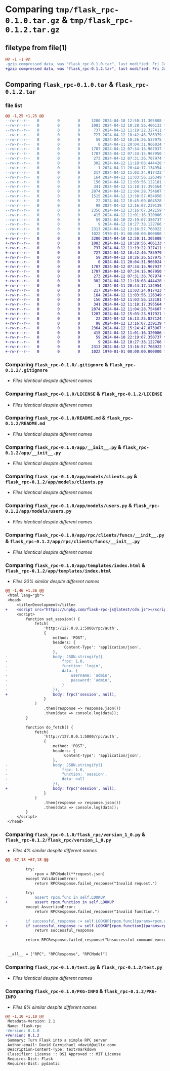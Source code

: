 # Comparing `tmp/flask_rpc-0.1.0.tar.gz` & `tmp/flask_rpc-0.1.2.tar.gz`

## filetype from file(1)

```diff
@@ -1 +1 @@
-gzip compressed data, was "flask_rpc-0.1.0.tar", last modified: Fri Jan  1 00:00:00 2016, max compression
+gzip compressed data, was "flask_rpc-0.1.2.tar", last modified: Fri Jan  1 00:00:00 2016, max compression
```

## Comparing `flask_rpc-0.1.0.tar` & `flask_rpc-0.1.2.tar`

### file list

```diff
@@ -1,25 +1,25 @@
--rw-r--r--   0        0        0     3200 2024-04-10 12:50:11.305808 flask_rpc-0.1.0/.gitignore
--rw-r--r--   0        0        0     1083 2024-04-12 10:28:56.406133 flask_rpc-0.1.0/LICENSE
--rw-r--r--   0        0        0      737 2024-04-12 11:19:22.327411 flask_rpc-0.1.0/README.md
--rw-r--r--   0        0        0      727 2024-04-12 10:42:46.785979 flask_rpc-0.1.0/app/__init__.py
--rw-r--r--   0        0        0       59 2024-04-12 10:26:26.537975 flask_rpc-0.1.0/app/extensions/__init__.py
--rw-r--r--   0        0        0        0 2024-04-11 20:04:31.966024 flask_rpc-0.1.0/app/models/__init__.py
--rw-r--r--   0        0        0     1707 2024-04-12 07:34:15.967937 flask_rpc-0.1.0/app/models/clients.py
--rw-r--r--   0        0        0     1707 2024-04-12 07:34:15.967950 flask_rpc-0.1.0/app/models/users.py
--rw-r--r--   0        0        0      273 2024-04-12 07:31:36.707974 flask_rpc-0.1.0/app/rpc/__init__.py
--rw-r--r--   0        0        0      302 2024-04-12 11:18:08.444428 flask_rpc-0.1.0/app/rpc/auth/__init__.py
--rw-r--r--   0        0        0        1 2024-04-11 20:44:17.134954 flask_rpc-0.1.0/app/rpc/auth/funcs/__init__.py
--rw-r--r--   0        0        0      217 2024-04-12 11:03:24.917423 flask_rpc-0.1.0/app/rpc/auth/funcs/login.py
--rw-r--r--   0        0        0      164 2024-04-12 11:03:56.126349 flask_rpc-0.1.0/app/rpc/auth/funcs/logout.py
--rw-r--r--   0        0        0      156 2024-04-12 11:03:56.122181 flask_rpc-0.1.0/app/rpc/auth/funcs/session.py
--rw-r--r--   0        0        0      341 2024-04-12 11:18:17.395564 flask_rpc-0.1.0/app/rpc/clients/__init__.py
--rw-r--r--   0        0        0     2074 2024-04-12 11:04:28.754607 flask_rpc-0.1.0/app/rpc/clients/funcs/__init__.py
--rw-r--r--   0        0        0     1515 2024-04-12 13:38:57.054850 flask_rpc-0.1.0/app/templates/index.html
--rw-r--r--   0        0        0       22 2024-04-12 10:45:09.004528 flask_rpc-0.1.0/flask_rpc/__init__.py
--rw-r--r--   0        0        0       98 2024-04-12 13:16:07.239139 flask_rpc-0.1.0/flask_rpc/latest.py
--rw-r--r--   0        0        0     2356 2024-04-12 13:16:07.242159 flask_rpc-0.1.0/flask_rpc/version_1_0.py
--rw-r--r--   0        0        0      415 2024-04-12 11:01:16.320086 flask_rpc-0.1.0/pyproject.toml
--rw-r--r--   0        0        0       59 2024-04-10 22:19:07.350737 flask_rpc-0.1.0/requirements.txt
--rw-r--r--   0        0        0        9 2024-04-12 10:27:38.122766 flask_rpc-0.1.0/requirements_dev.txt
--rw-r--r--   0        0        0     2313 2024-04-12 13:16:57.768922 flask_rpc-0.1.0/test.py
--rw-r--r--   0        0        0     1022 1970-01-01 00:00:00.000000 flask_rpc-0.1.0/PKG-INFO
+-rw-r--r--   0        0        0     3200 2024-04-10 12:50:11.305808 flask_rpc-0.1.2/.gitignore
+-rw-r--r--   0        0        0     1083 2024-04-12 10:28:56.406133 flask_rpc-0.1.2/LICENSE
+-rw-r--r--   0        0        0      737 2024-04-12 11:19:22.327411 flask_rpc-0.1.2/README.md
+-rw-r--r--   0        0        0      727 2024-04-12 10:42:46.785979 flask_rpc-0.1.2/app/__init__.py
+-rw-r--r--   0        0        0       59 2024-04-12 10:26:26.537975 flask_rpc-0.1.2/app/extensions/__init__.py
+-rw-r--r--   0        0        0        0 2024-04-11 20:04:31.966024 flask_rpc-0.1.2/app/models/__init__.py
+-rw-r--r--   0        0        0     1707 2024-04-12 07:34:15.967937 flask_rpc-0.1.2/app/models/clients.py
+-rw-r--r--   0        0        0     1707 2024-04-12 07:34:15.967950 flask_rpc-0.1.2/app/models/users.py
+-rw-r--r--   0        0        0      273 2024-04-12 07:31:36.707974 flask_rpc-0.1.2/app/rpc/__init__.py
+-rw-r--r--   0        0        0      302 2024-04-12 11:18:08.444428 flask_rpc-0.1.2/app/rpc/auth/__init__.py
+-rw-r--r--   0        0        0        1 2024-04-11 20:44:17.134954 flask_rpc-0.1.2/app/rpc/auth/funcs/__init__.py
+-rw-r--r--   0        0        0      217 2024-04-12 11:03:24.917423 flask_rpc-0.1.2/app/rpc/auth/funcs/login.py
+-rw-r--r--   0        0        0      164 2024-04-12 11:03:56.126349 flask_rpc-0.1.2/app/rpc/auth/funcs/logout.py
+-rw-r--r--   0        0        0      156 2024-04-12 11:03:56.122181 flask_rpc-0.1.2/app/rpc/auth/funcs/session.py
+-rw-r--r--   0        0        0      341 2024-04-12 11:18:17.395564 flask_rpc-0.1.2/app/rpc/clients/__init__.py
+-rw-r--r--   0        0        0     2074 2024-04-12 11:04:28.754607 flask_rpc-0.1.2/app/rpc/clients/funcs/__init__.py
+-rw-r--r--   0        0        0     1207 2024-04-12 15:03:23.917921 flask_rpc-0.1.2/app/templates/index.html
+-rw-r--r--   0        0        0       22 2024-04-12 16:13:25.827124 flask_rpc-0.1.2/flask_rpc/__init__.py
+-rw-r--r--   0        0        0       98 2024-04-12 13:16:07.239139 flask_rpc-0.1.2/flask_rpc/latest.py
+-rw-r--r--   0        0        0     2364 2024-04-12 15:24:47.873967 flask_rpc-0.1.2/flask_rpc/version_1_0.py
+-rw-r--r--   0        0        0      415 2024-04-12 11:01:16.320086 flask_rpc-0.1.2/pyproject.toml
+-rw-r--r--   0        0        0       59 2024-04-10 22:19:07.350737 flask_rpc-0.1.2/requirements.txt
+-rw-r--r--   0        0        0        9 2024-04-12 10:27:38.122766 flask_rpc-0.1.2/requirements_dev.txt
+-rw-r--r--   0        0        0     2313 2024-04-12 13:16:57.768922 flask_rpc-0.1.2/test.py
+-rw-r--r--   0        0        0     1022 1970-01-01 00:00:00.000000 flask_rpc-0.1.2/PKG-INFO
```

### Comparing `flask_rpc-0.1.0/.gitignore` & `flask_rpc-0.1.2/.gitignore`

 * *Files identical despite different names*

### Comparing `flask_rpc-0.1.0/LICENSE` & `flask_rpc-0.1.2/LICENSE`

 * *Files identical despite different names*

### Comparing `flask_rpc-0.1.0/README.md` & `flask_rpc-0.1.2/README.md`

 * *Files identical despite different names*

### Comparing `flask_rpc-0.1.0/app/__init__.py` & `flask_rpc-0.1.2/app/__init__.py`

 * *Files identical despite different names*

### Comparing `flask_rpc-0.1.0/app/models/clients.py` & `flask_rpc-0.1.2/app/models/clients.py`

 * *Files identical despite different names*

### Comparing `flask_rpc-0.1.0/app/models/users.py` & `flask_rpc-0.1.2/app/models/users.py`

 * *Files identical despite different names*

### Comparing `flask_rpc-0.1.0/app/rpc/clients/funcs/__init__.py` & `flask_rpc-0.1.2/app/rpc/clients/funcs/__init__.py`

 * *Files identical despite different names*

### Comparing `flask_rpc-0.1.0/app/templates/index.html` & `flask_rpc-0.1.2/app/templates/index.html`

 * *Files 20% similar despite different names*

```diff
@@ -1,46 +1,36 @@
 <html lang="gb">
 <head>
     <title>Development</title>
+    <script src="https://unpkg.com/flask-rpc-js@latest/cdn.js"></script>
     <script>
         function set_session() {
             fetch(
                 'http://127.0.0.1:5000/rpc/auth',
                 {
                     method: 'POST',
                     headers: {
                         'Content-Type': 'application/json',
                     },
-                    body: JSON.stringify({
-                        frpc: 1.0,
-                        function: 'login',
-                        data: {
-                            username: 'admin',
-                            password: 'admin',
-                        }
-                    }),
+                    body: frpc('session', null),
                 }
             )
                 .then(response => response.json())
                 .then(data => console.log(data));
         }
 
         function do_fetch() {
             fetch(
                 'http://127.0.0.1:5000/rpc/auth',
                 {
                     method: 'POST',
                     headers: {
                         'Content-Type': 'application/json',
                     },
-                    body: JSON.stringify({
-                        frpc: 1.0,
-                        function: 'session',
-                        data: null
-                    }),
+                    body: frpc('session', null),
                 }
             )
                 .then(response => response.json())
                 .then(data => console.log(data));
         }
     </script>
 </head>
```

### Comparing `flask_rpc-0.1.0/flask_rpc/version_1_0.py` & `flask_rpc-0.1.2/flask_rpc/version_1_0.py`

 * *Files 4% similar despite different names*

```diff
@@ -67,18 +67,18 @@
 
         try:
             rpcm = RPCModel(**request.json)
         except ValidationError:
             return RPCResponse.failed_response("Invalid request.")
 
         try:
-            assert rpcm.func in self.LOOKUP
+            assert rpcm.function in self.LOOKUP
         except AssertionError:
             return RPCResponse.failed_response("Invalid function.")
 
-        if successful_response := self.LOOKUP[rpcm.func](params=rpcm.data):
+        if successful_response := self.LOOKUP[rpcm.function](params=rpcm.data):
             return successful_response
 
         return RPCResponse.failed_response("Unsuccessful command execution.")
 
 
 __all__ = ["RPC", "RPCResponse", "RPCModel"]
```

### Comparing `flask_rpc-0.1.0/test.py` & `flask_rpc-0.1.2/test.py`

 * *Files identical despite different names*

### Comparing `flask_rpc-0.1.0/PKG-INFO` & `flask_rpc-0.1.2/PKG-INFO`

 * *Files 8% similar despite different names*

```diff
@@ -1,10 +1,10 @@
 Metadata-Version: 2.1
 Name: flask-rpc
-Version: 0.1.0
+Version: 0.1.2
 Summary: Turn Flask into a simple RPC server
 Author-email: David Carmichael <david@uilix.com>
 Description-Content-Type: text/markdown
 Classifier: License :: OSI Approved :: MIT License
 Requires-Dist: Flask
 Requires-Dist: pydantic
```

